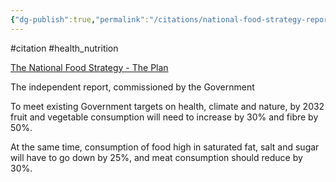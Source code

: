 ```yaml
---
{"dg-publish":true,"permalink":"/citations/national-food-strategy-report-2021/","created":"2024-04-22T13:01:21.000+01:00","updated":"2025-09-28T23:40:47.147+01:00"}
---
```


#citation #health_nutrition

[The National Food Strategy - The Plan](https://www.nationalfoodstrategy.org/)

The independent report, commissioned by the Government

To meet existing Government targets on health, climate and nature, by 2032 fruit and vegetable consumption will need to increase by 30% and fibre by 50%.

At the same time, consumption of food high in saturated fat, salt and sugar will have to go down by 25%, and meat consumption should reduce by 30%.